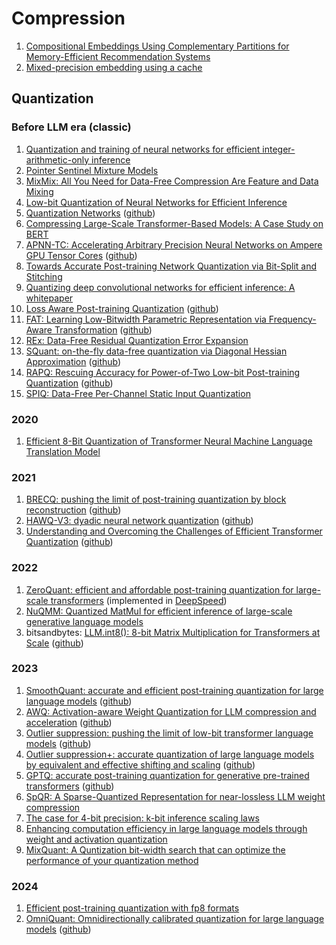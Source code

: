 # Compression
1. [Compositional Embeddings Using Complementary Partitions for Memory-Efficient Recommendation Systems](https://github.com/vvchernov/LLM_info/blob/main/papers/compression/compositional_embedding.pdf)
2. [Mixed-precision embedding using a cache](https://github.com/vvchernov/LLM_info/blob/main/papers/compression/mixed_precision_embedding.pdf)

## Quantization

### Before LLM era (classic)
1. [Quantization and training of neural networks for efficient integer-arithmetic-only inference](https://github.com/vvchernov/LLM_info/blob/main/papers/compression/quantization/before_llm/NN_with_int_arithmetic_only.pdf)
2. [Pointer Sentinel Mixture Models](https://github.com/vvchernov/LLM_info/blob/main/papers/compression/quantization/before_llm/sentinel_mixture_models.pdf)
3. [MixMix: All You Need for Data-Free Compression Are Feature and Data Mixing](https://github.com/vvchernov/LLM_info/blob/main/papers/compression/quantization/before_llm/MixMix.pdf)
4. [Low-bit Quantization of Neural Networks for Efficient Inference](https://github.com/vvchernov/LLM_info/blob/main/papers/compression/quantization/before_llm/low_bit_quant.pdf)
5. [Quantization Networks](https://github.com/vvchernov/LLM_info/blob/main/papers/compression/quantization/before_llm/quantization_networks.pdf) ([github](https://github.com/aliyun/alibabacloud-quantization-networks))
6. [Compressing Large-Scale Transformer-Based Models: A Case Study on BERT](https://github.com/vvchernov/LLM_info/blob/main/papers/compression/quantization/before_llm/compressing_large_scale_transformer_based_models.pdf)
7. [APNN-TC: Accelerating Arbitrary Precision Neural Networks on Ampere GPU Tensor Cores](https://github.com/vvchernov/LLM_info/blob/main/papers/compression/quantization/before_llm/apnn-tc.pdf) ([github](https://github.com/BoyuanFeng/APNN-TC))
8. [Towards Accurate Post-training Network Quantization via Bit-Split and Stitching](https://github.com/vvchernov/LLM_info/blob/main/papers/compression/quantization/before_llm/bit_split.pdf)
9. [Quantizing deep convolutional networks for efficient inference: A whitepaper](https://github.com/vvchernov/LLM_info/blob/main/papers/compression/quantization/before_llm/conv_quant_whitepaper.pdf)
10. [Loss Aware Post-training Quantization](https://github.com/vvchernov/LLM_info/blob/main/papers/compression/quantization/before_llm/loss_aware_ptq.pdf) ([github](https://github.com/ynahshan/nn-quantization-pytorch/tree/master/lapq))
11. [FAT: Learning Low-Bitwidth Parametric Representation via Frequency-Aware Transformation](https://github.com/vvchernov/LLM_info/blob/main/papers/compression/quantization/before_llm/fat.pdf) ([github](https://github.com/ChaofanTao/FAT_Quantization))
12. [REx: Data-Free Residual Quantization Error Expansion](https://github.com/vvchernov/LLM_info/blob/main/papers/compression/quantization/before_llm/REx.pdf)
13. [SQuant: on-the-fly data-free quantization via Diagonal Hessian Approximation](https://github.com/vvchernov/LLM_info/blob/main/papers/compression/quantization/before_llm/SQuant.pdf) ([github](https://github.com/clevercool/SQuant))
14. [RAPQ: Rescuing Accuracy for Power-of-Two Low-bit Post-training Quantization](https://github.com/vvchernov/LLM_info/blob/main/papers/compression/quantization/before_llm/RAPQ.pdf) ([github](https://github.com/BillAmihom/RAPQ))
15. [SPIQ: Data-Free Per-Channel Static Input Quantization](https://github.com/vvchernov/LLM_info/blob/main/papers/compression/quantization/before_llm/SPIQ.pdf)

### 2020
1. [Efficient 8-Bit Quantization of Transformer Neural Machine Language Translation Model](https://github.com/vvchernov/LLM_info/blob/main/papers/compression/quantization/efficient_8bit_quant.pdf)

### 2021
1. [BRECQ: pushing the limit of post-training quantization by block reconstruction](https://github.com/vvchernov/LLM_info/blob/main/papers/compression/quantization/BRECQ.pdf) ([github](https://github.com/yhhhli/BRECQ))
2. [HAWQ-V3: dyadic neural network quantization](https://github.com/vvchernov/LLM_info/blob/main/papers/compression/quantization/HAWQ-v3.pdf) ([github](https://github.com/zhen-dong/hawq.git))
3. [Understanding and Overcoming the Challenges of Efficient Transformer Quantization](https://github.com/vvchernov/LLM_info/blob/main/papers/compression/quantization/efficient_transformer_quant.pdf) ([github](https://github.com/qualcomm-ai-research/transformer-quantization))

### 2022
1. [ZeroQuant: efficient and affordable post-training quantization for large-scale transformers](https://github.com/vvchernov/LLM_info/blob/main/papers/compression/quantization/ZeroQuant.pdf) (implemented in [DeepSpeed](https://github.com/microsoft/DeepSpeed))
2. [NuQMM: Quantized MatMul for efficient inference of large-scale generative language models](https://github.com/vvchernov/LLM_info/blob/main/papers/compression/quantization/NuQMM.pdf)
3. bitsandbytes: [LLM.int8(): 8-bit Matrix Multiplication for Transformers at Scale](https://github.com/vvchernov/LLM_info/blob/main/papers/compression/quantization/llm_int8.pdf) ([github](https://github.com/bitsandbytes-foundation/bitsandbytes))

### 2023
1. [SmoothQuant: accurate and efficient post-training quantization for large language models](https://github.com/vvchernov/LLM_info/blob/main/papers/compression/quantization/SmoothQuant.pdf) ([github](https://github.com/mit-han-lab/smoothquant))
2. [AWQ: Activation-aware Weight Quantization for LLM compression and acceleration](https://github.com/vvchernov/LLM_info/blob/main/papers/compression/quantization/AWQ.pdf) ([github](https://github.com/mit-han-lab/llm-awq))
3. [Outlier suppression: pushing the limit of low-bit transformer language models](https://github.com/vvchernov/LLM_info/blob/main/papers/compression/quantization/OutlierSuppression.pdf) ([github](https://github.com/wimh966/outlier_suppression))
4. [Outlier suppression+: accurate quantization of large language models by equivalent and effective shifting and scaling](https://github.com/vvchernov/LLM_info/blob/main/papers/compression/quantization/OutlierSuppresion_plus.pdf) ([github](https://github.com/ModelTC/Outlier_Suppression_Plus))
5. [GPTQ: accurate post-training quantization for generative pre-trained transformers](https://github.com/vvchernov/LLM_info/blob/main/papers/compression/quantization/GPTQ.pdf) ([github](https://github.com/IST-DASLab/gptq))
6. [SpQR: A Sparse-Quantized Representation for near-lossless LLM weight compression](https://github.com/vvchernov/LLM_info/blob/main/papers/compression/quantization/SpQR.pdf)
7. [The case for 4-bit precision: k-bit inference scaling laws](https://github.com/vvchernov/LLM_info/blob/main/papers/compression/quantization/kbit-inference-scaling-laws.pdf)
8. [Enhancing computation efficiency in large language models through weight and activation quantization](https://github.com/vvchernov/LLM_info/blob/main/papers/compression/quantization/aqas_slac.pdf)
9. [MixQuant: A Quntization bit-width search that can optimize the performance of your quantization method](https://github.com/vvchernov/LLM_info/blob/main/papers/compression/quantization/MixQuant.pdf)

### 2024
1. [Efficient post-training quantization with fp8 formats](https://github.com/vvchernov/LLM_info/blob/main/papers/compression/quantization/fp8_ptq.pdf)
2. [OmniQuant: Omnidirectionally calibrated quantization for large language models](https://github.com/vvchernov/LLM_info/blob/main/papers/compression/quantization/omni_quant.pdf) ([github](https://github.com/OpenGVLab/OmniQuant))
